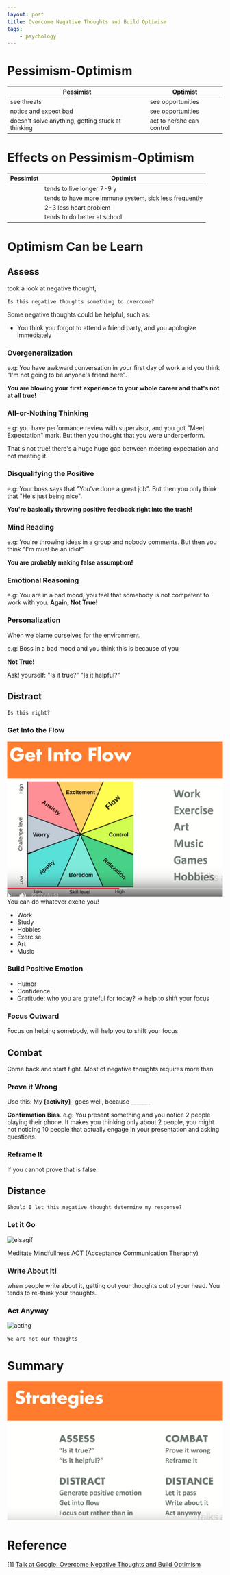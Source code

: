 ```yaml
---
layout: post
title: Overcome Negative Thoughts and Build Optimism
tags:
    - psychology
---
```


# Pessimism-Optimism 
|Pessimist | Optimist |
|---|---|
|see threats|see opportunities|
|notice and expect bad|see opportunities|
|doesn't solve anything, getting stuck at thinking|act to he/she can control|

# Effects on Pessimism-Optimism
|Pessimist | Optimist |
|---|---|
||tends to live longer 7-9 y|
||tends to have more immune system, sick less frequently|
||2-3 less heart problem|
||tends to do better at school|

# Optimism Can be Learn
## Assess
took a look at negative thought;

```
Is this negative thoughts something to overcome?
```

Some negative thoughts could be helpful, such as:
- You think you forgot to attend a friend party, and you apologize immediately


### Overgeneralization
e.g: You have awkward conversation in your first day of work and you think "I'm not going to be anyone's friend here".

**You are blowing your first experience to your whole career and that's not at all true!**

### All-or-Nothing Thinking
e.g: you have performance review with supervisor, and you got "Meet Expectation" mark. But then you thought that you were underperform.

That's not true! there's a huge huge gap between meeting expectation and not meeting it.

### Disqualifying the Positive
e.g: Your boss says that "You've done a great job". But then you only think that "He's just being nice".

**You're basically throwing positive feedback right into the trash!**

### Mind Reading
e.g: You're throwing ideas in a group and nobody comments. But then you think "I'm must be an idiot"

**You are probably making false assumption!**

### Emotional Reasoning
e.g: You are in a bad mood, you feel that somebody is not competent to work with you.
**Again, Not True!**

### Personalization
When we blame ourselves for the environment.

e.g: Boss in a bad mood and you think this is because of you

**Not True!**

Ask! yourself:
"Is it true?"
"Is it helpful?"


## Distract
```
Is this right?
```

### Get Into the Flow
![flow](/images/posts/2018-12-11-[TLDR]-Overcome-Negative-Thoughts-and-Build-Optimism/flow.png)
You can do whatever excite you!
- Work
- Study
- Hobbies
- Exercise
- Art
- Music

### Build Positive Emotion
- Humor
- Confidence
- Gratitude: who you are grateful for today? -> help to shift your focus

### Focus Outward
Focus on helping somebody, will help you to shift your focus


## Combat
Come back and start fight. Most of negative thoughts requires more than 

### Prove it Wrong
Use this:
My __[activity]___ goes well, because _______


**Confirmation Bias**. 
e.g: You present something and you notice 2 people playing their phone. It makes you thinking only about 2 people, you might not noticing 10 people that actually engage in your presentation and asking questions.

### Reframe It
If you cannot prove that is false.

## Distance
```
Should I let this negative thought determine my response?
```

### Let it Go
![elsagif](https://media.giphy.com/media/igR5863TALcSk/giphy.gif)

Meditate
Mindfullness
ACT (Acceptance Communication Theraphy)

### Write About It!
when people write about it, getting out your thoughts out of your head. You tends to re-think your thoughts.

### Act Anyway

![acting](https://media.giphy.com/media/l0HlR8p1q3JS06EaA/giphy.gif)
```
We are not our thoughts
```


# Summary
![summary](/images/posts/2018-12-11-[TLDR]-Overcome-Negative-Thoughts-and-Build-Optimism/summary.png)

# Reference
[1] [Talk at Google: Overcome Negative Thoughts and Build Optimism](https://www.youtube.com/watch?v=XjGSk4sFeFM)